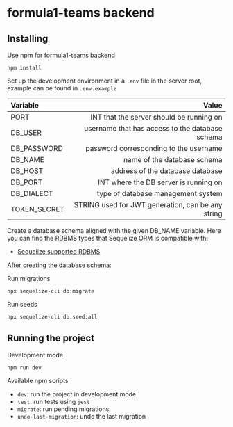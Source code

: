 # formula1-teams backend

## Installing

Use npm for formula1-teams backend

```console
npm install
```

Set up the development environment in a `.env` file in the server root, example
can be found in `.env.example`

|        Variable |                                             Value |
|:----------------|--------------------------------------------------:|
|            PORT |          INT that the server should be running on |
|         DB_USER |   username that has access to the database schema |
|     DB_PASSWORD |            password corresponding to the username |
|         DB_NAME |                       name of the database schema |
|         DB_HOST |                  address of the database database |
|         DB_PORT |             INT where the DB server is running on |
|      DB_DIALECT |                type of database management system |
|    TOKEN_SECRET | STRING used for JWT generation, can be any string |

Create a database schema aligned with the given DB_NAME variable.
Here you can find the RDBMS types that Sequelize ORM is compatible with:
- [Sequelize supported RDBMS](https://sequelize.org/releases/)

After creating the database schema:

Run migrations

```console
npx sequelize-cli db:migrate
```

Run seeds

```console
npx sequelize-cli db:seed:all
```

## Running the project

Development mode

```console
npm run dev
```

Available npm scripts

- `dev`: run the project in development mode
- `test`: run tests using `jest`
- `migrate`: run pending migrations,
- `undo-last-migration`: undo the last migration